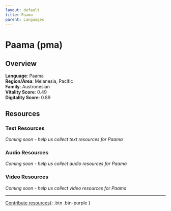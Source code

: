 ```yaml
---
layout: default
title: Paama
parent: Languages
---
```


# Paama (pma)

## Overview

**Language**: Paama  
**Region/Area**: Melanesia, Pacific  
**Family**: Austronesian  
**Vitality Score**: 0.49  
**Digitality Score**: 0.89  

## Resources

### Text Resources
*Coming soon - help us collect text resources for Paama*

### Audio Resources
*Coming soon - help us collect audio resources for Paama*

### Video Resources
*Coming soon - help us collect video resources for Paama*

---

[Contribute resources](https://fairtrain.github.io/){: .btn .btn-purple }
